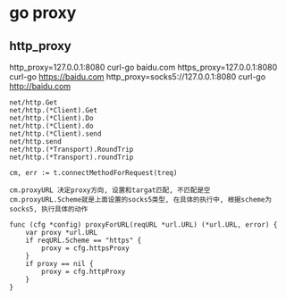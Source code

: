 # go proxy

## http_proxy
http_proxy=127.0.0.1:8080 curl-go baidu.com
https_proxy=127.0.0.1:8080 curl-go https://baidu.com
http_proxy=socks5://127.0.0.1:8080 curl-go http://baidu.com

```
net/http.Get
net/http.(*Client).Get
net/http.(*Client).Do
net/http.(*Client).do
net/http.(*Client).send
net/http.send
net/http.(*Transport).RoundTrip
net/http.(*Transport).roundTrip

cm, err := t.connectMethodForRequest(treq)

cm.proxyURL 决定proxy方向, 设置和targat匹配, 不匹配是空
cm.proxyURL.Scheme就是上面设置的socks5类型, 在具体的执行中, 根据scheme为socks5, 执行具体的动作

func (cfg *config) proxyForURL(reqURL *url.URL) (*url.URL, error) {
	var proxy *url.URL
	if reqURL.Scheme == "https" {
		proxy = cfg.httpsProxy
	}
	if proxy == nil {
		proxy = cfg.httpProxy
    }
}
```
